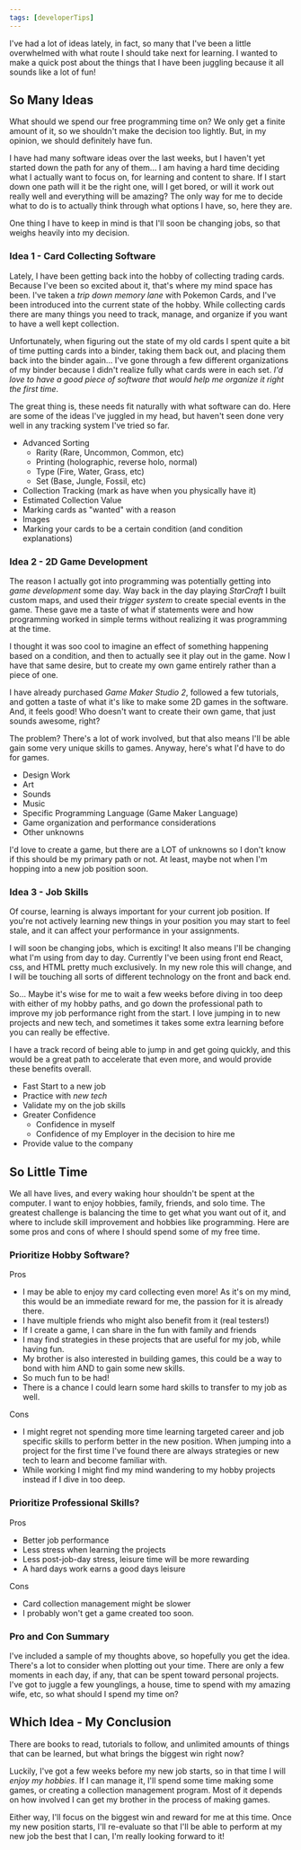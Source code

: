 ```yaml
---
tags: [developerTips]
---
```


I've had a lot of ideas lately, in fact, so many that I've been a little overwhelmed with what route I should take next for learning.  I wanted to make a quick post about the things that I have been juggling because it all sounds like a lot of fun!

## So Many Ideas

What should we spend our free programming time on?  We only get a finite amount of it, so we shouldn't make the decision too lightly.  But, in my opinion, we should definitely have fun.

I have had many software ideas over the last weeks, but I haven't yet started down the path for any of them...  I am having a hard time deciding what I actually want to focus on, for learning and content to share.  If I start down one path will it be the right one, will I get bored, or will it work out really well and everything will be amazing?  The only way for me to decide what to do is to actually think through what options I have, so, here they are.

One thing I have to keep in mind is that I'll soon be changing jobs, so that weighs heavily into my decision.

### Idea 1 - Card Collecting Software

Lately, I have been getting back into the hobby of collecting trading cards.  Because I've been so excited about it, that's where my mind space has been.  I've taken a _trip down memory lane_ with Pokemon Cards, and I've been introduced into the current state of the hobby.  While collecting cards there are many things you need to track, manage, and organize if you want to have a well kept collection.

Unfortunately, when figuring out the state of my old cards I spent quite a bit of time putting cards into a binder, taking them back out, and placing them back into the binder again...  I've gone through a few different organizations of my binder because I didn't realize fully what cards were in each set.  _I'd love to have a good piece of software that would help me organize it right the first time_.

The great thing is, these needs fit naturally with what software can do.  Here are some of the ideas I've juggled in my head, but haven't seen done very well in any tracking system I've tried so far.
- Advanced Sorting
    - Rarity (Rare, Uncommon, Common, etc)
    - Printing (holographic, reverse holo, normal)
    - Type (Fire, Water, Grass, etc)
    - Set (Base, Jungle, Fossil, etc)
- Collection Tracking (mark as have when you physically have it)
- Estimated Collection Value
- Marking cards as "wanted" with a reason
- Images
- Marking your cards to be a certain condition (and condition explanations)

### Idea 2 - 2D Game Development

The reason I actually got into programming was potentially getting into _game development_ some day.  Way back in the day playing _StarCraft_ I built custom maps, and used their _trigger system_ to create special events in the game.  These gave me a taste of what if statements were and how programming worked in simple terms without realizing it was programming at the time.

I thought it was soo cool to imagine an effect of something happening based on a condition, and then to actually see it play out in the game.  Now I have that same desire, but to create my own game entirely rather than a piece of one.

I have already purchased _Game Maker Studio 2_, followed a few tutorials, and gotten a taste of what it's like to make some 2D games in the software.  And, it feels good!  Who doesn't want to create their own game, that just sounds awesome, right?

The problem?  There's a lot of work involved, but that also means I'll be able gain some very unique skills to games.  Anyway, here's what I'd have to do for games.
- Design Work
- Art
- Sounds
- Music
- Specific Programming Language (Game Maker Language)
- Game organization and performance considerations
- Other unknowns

I'd love to create a game, but there are a LOT of unknowns so I don't know if this should be my primary path or not.  At least, maybe not when I'm hopping into a new job position soon.

### Idea 3 - Job Skills

Of course, learning is always important for your current job position.  If you're not actively learning new things in your position you may start to feel stale, and it can affect your performance in your assignments.

I will soon be changing jobs, which is exciting!  It also means I'll be changing what I'm using from day to day.  Currently I've been using front end React, css, and HTML pretty much exclusively.  In my new role this will change, and I will be touching all sorts of different technology on the front and back end.

So...  Maybe it's wise for me to wait a few weeks before diving in too deep with either of my hobby paths, and go down the professional path to improve my job performance right from the start.  I love jumping in to new projects and new tech, and sometimes it takes some extra learning before you can really be effective.

I have a track record of being able to jump in and get going quickly, and this would be a great path to accelerate that even more, and would provide these benefits overall.
- Fast Start to a new job
- Practice with _new tech_
- Validate my on the job skills
- Greater Confidence
    - Confidence in myself
    - Confidence of my Employer in the decision to hire me
- Provide value to the company

## So Little Time

We all have lives, and every waking hour shouldn't be spent at the computer.  I want to enjoy hobbies, family, friends, and solo time.  The greatest challenge is balancing the time to get what you want out of it, and where to include skill improvement and hobbies like programming.  Here are some pros and cons of where I should spend some of my free time.

### Prioritize Hobby Software?

Pros
- I may be able to enjoy my card collecting even more!  As it's on my mind, this would be an immediate reward for me, the passion for it is already there.
- I have multiple friends who might also benefit from it (real testers!)
- If I create a game, I can share in the fun with family and friends
- I may find strategies in these projects that are useful for my job, while having fun.
- My brother is also interested in building games, this could be a way to bond with him AND to gain some new skills.
- So much fun to be had!
- There is a chance I could learn some hard skills to transfer to my job as well.

Cons
- I might regret not spending more time learning targeted career and job specific skills to perform better in the new position.  When jumping into a project for the first time I've found there are always strategies or new tech to learn and become familiar with.
- While working I might find my mind wandering to my hobby projects instead if I dive in too deep.

### Prioritize Professional Skills?

Pros
- Better job performance
- Less stress when learning the projects
- Less post-job-day stress, leisure time will be more rewarding
- A hard days work earns a good days leisure

Cons
- Card collection management might be slower
- I probably won't get a game created too soon.

### Pro and Con Summary

I've included a sample of my thoughts above, so hopefully you get the idea.  There's a lot to consider when plotting out your time.  There are only a few moments in each day, if any, that can be spent toward personal projects.  I've got to juggle a few younglings, a house, time to spend with my amazing wife, etc, so what should I spend my time on?

## Which Idea - My Conclusion

There are books to read, tutorials to follow, and unlimited amounts of things that can be learned, but what brings the biggest win right now?

Luckily, I've got a few weeks before my new job starts, so in that time I will _enjoy my hobbies_.  If I can manage it, I'll spend some time making some games, or creating a collection management program.  Most of it depends on how involved I can get my brother in the process of making games.

Either way, I'll focus on the biggest win and reward for me at this time.  Once my new position starts, I'll re-evaluate so that I'll be able to perform at my new job the best that I can, I'm really looking forward to it!
